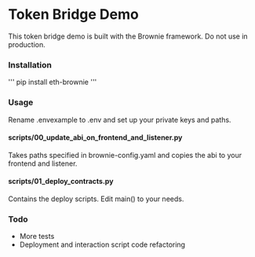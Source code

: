 # Token Bridge Demo

This token bridge demo is built with the Brownie framework.
Do not use in production.

### Installation
'''
pip install eth-brownie
'''

### Usage
Rename .envexample to .env and set up your private keys and paths.

#### scripts/00_update_abi_on_frontend_and_listener.py
Takes paths specified in brownie-config.yaml and copies the abi to your frontend and listener.

#### scripts/01_deploy_contracts.py
Contains the deploy scripts. Edit main() to your needs.

### Todo
- More tests
- Deployment and interaction script code refactoring

